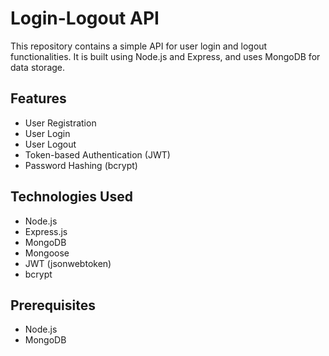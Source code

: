 # Login-Logout API

This repository contains a simple API for user login and logout functionalities. It is built using Node.js and Express, and uses MongoDB for data storage.

## Features

- User Registration
- User Login
- User Logout
- Token-based Authentication (JWT)
- Password Hashing (bcrypt)

## Technologies Used

- Node.js
- Express.js
- MongoDB
- Mongoose
- JWT (jsonwebtoken)
- bcrypt

## Prerequisites

- Node.js
- MongoDB
